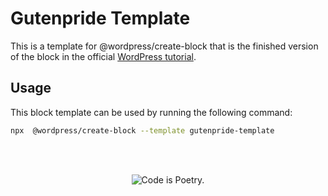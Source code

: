 # Gutenpride Template


This is a template for @wordpress/create-block that is the finished version of the block in the official [WordPress tutorial](https://github.com/WordPress/gutenberg/tree/master/docs/designers-developers/developers/tutorials/create-block).


## Usage

This block template can be used by running the following command:

```bash
npx  @wordpress/create-block --template gutenpride-template
```

<br/><br/><p align="center"><img src="https://s.w.org/style/images/codeispoetry.png?1" alt="Code is Poetry." /></p>
